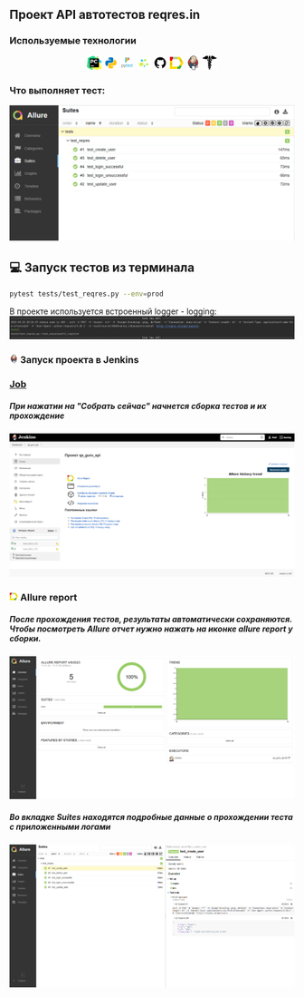 ## Проект API автотестов reqres.in

<!-- Технологии -->

### Используемые технологии
<p  align="center">
  <code><img width="5%" title="Pycharm" src="./attachments/logo/pycharm.png"></code>
  <code><img width="5%" title="Python" src="./attachments/logo/python.png"></code>
  <code><img width="5%" title="Pytest" src="./attachments/logo/pytest.png"></code>
  <code><img width="5%" title="Selene" src="./attachments/logo/selene.png"></code>
  <code><img width="5%" title="GitHub" src="./attachments/logo/github.png"></code>
  <code><img width="5%" title="Allure Report" src="./attachments/logo/allure_report.png"></code>
  <code><img width="5%" title="Jenkins" src="./attachments/logo/jenkins.png"></code>
  <code><img width="5%" title="Requests" src="./attachments/logo/requests.png"></code>
</p>

### Что выполняет тест:
![This is an image](attachments/screenshots/test.png)


## :computer: Запуск тестов из терминала
```bash
pytest tests/test_reqres.py --env=prod
```

В проекте используется встроенный logger - logging:
![This is an image](attachments/screenshots/logger.png)

<!-- Jenkins -->

### <img width="3%" title="Jenkins" src="attachments/logo/jenkins.png"> Запуск проекта в Jenkins

### [Job](https://jenkins.autotests.cloud/job/qa_guru_api/)

##### При нажатии на "Собрать сейчас" начнется сборка тестов и их прохождение
![This is an image](attachments/screenshots/jenkins1.png)

<!-- Allure report -->

### <img width="3%" title="Allure Report" src="attachments/logo/allure_report.png"> Allure report

##### После прохождения тестов, результаты автоматически сохраняются. Чтобы посмотреть Allure отчет нужно нажать на иконке allure report у сборки.
![This is an image](attachments/screenshots/allure1.png)

##### Во вкладке Suites находятся подробные данные о прохождении теста с приложенными логами
![This is an image](attachments/screenshots/suites.png)
